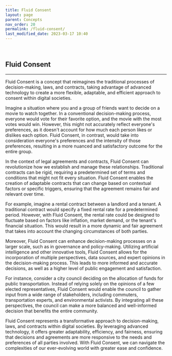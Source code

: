 ```yaml
---
title: Fluid Consent
layout: page
parent: Concepts
nav_order: 20
permalink: /fluid-consent/
last_modified_date: 2023-03-17 10:40
---
```



&nbsp;

## Fluid Consent
----------------

Fluid Consent is a concept that reimagines the traditional processes of decision-making, laws, and contracts, taking advantage of advanced technology to create a more flexible, adaptable, and efficient approach to consent within digital societies.

Imagine a situation where you and a group of friends want to decide on a movie to watch together. In a conventional decision-making process, everyone would vote for their favorite option, and the movie with the most votes would win. However, this might not accurately reflect everyone's preferences, as it doesn't account for how much each person likes or dislikes each option. Fluid Consent, in contrast, would take into consideration everyone's preferences and the intensity of those preferences, resulting in a more nuanced and satisfactory outcome for the entire group.

In the context of legal agreements and contracts, Fluid Consent can revolutionize how we establish and manage these relationships. Traditional contracts can be rigid, requiring a predetermined set of terms and conditions that might not fit every situation. Fluid Consent enables the creation of adaptable contracts that can change based on contextual factors or specific triggers, ensuring that the agreement remains fair and relevant over time.

For example, imagine a rental contract between a landlord and a tenant. A traditional contract would specify a fixed rental rate for a predetermined period. However, with Fluid Consent, the rental rate could be designed to fluctuate based on factors like inflation, market demand, or the tenant's financial situation. This would result in a more dynamic and fair agreement that takes into account the changing circumstances of both parties.

Moreover, Fluid Consent can enhance decision-making processes on a larger scale, such as in governance and policy-making. Utilizing artificial intelligence and other innovative tools, Fluid Consent allows for the incorporation of multiple perspectives, data sources, and expert opinions in the decision-making process. This leads to more informed and accurate decisions, as well as a higher level of public engagement and satisfaction.

For instance, consider a city council deciding on the allocation of funds for public transportation. Instead of relying solely on the opinions of a few elected representatives, Fluid Consent would enable the council to gather input from a wide range of stakeholders, including commuters, transportation experts, and environmental activists. By integrating all these perspectives, the council can make a more balanced and well-informed decision that benefits the entire community.

Fluid Consent represents a transformative approach to decision-making, laws, and contracts within digital societies. By leveraging advanced technology, it offers greater adaptability, efficiency, and fairness, ensuring that decisions and agreements are more responsive to the needs and preferences of all parties involved. With Fluid Consent, we can navigate the complexities of our ever-evolving world with greater ease and confidence.